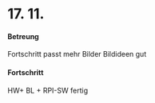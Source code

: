 # 17. 11.

#### Betreung


Fortschritt passt
mehr Bilder
Bildideen gut

#### Fortschritt

HW+ BL + RPI-SW fertig
